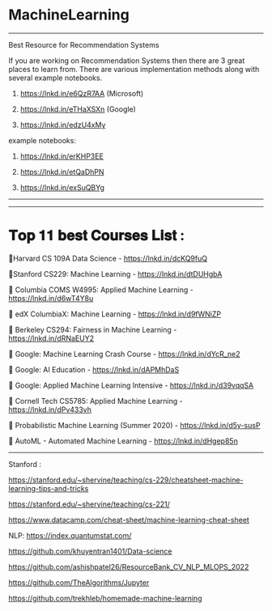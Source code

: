 # MachineLearning
*******************************************************************************************************************************************************************
Best Resource for Recommendation Systems

If you are working on Recommendation Systems then there are 3 great places to learn from. There are various implementation methods along with several example notebooks.

1. https://lnkd.in/e6QzR7AA (Microsoft)

2. https://lnkd.in/eTHaXSXn (Google)

3. https://lnkd.in/edzU4xMy

example notebooks:
1. https://lnkd.in/erKHP3EE

2. https://lnkd.in/etQaDhPN

3. https://lnkd.in/exSuQBYg
********************************************************************************************************************************************************************
***********************************************************************************************************************************************************************

 𝐓𝐨𝐩 𝟏𝟏 𝐛𝐞𝐬𝐭 𝐂𝐨𝐮𝐫𝐬𝐞𝐬 𝐋𝐢𝐬𝐭 :
=======================
🔸Harvard CS 109A Data Science - https://lnkd.in/dcKQ9fuQ

🔸Stanford CS229: Machine Learning - https://lnkd.in/dtDUHgbA

🔸 Columbia COMS W4995: Applied Machine Learning - https://lnkd.in/d6wT4Y8u

🔸 edX ColumbiaX: Machine Learning - https://lnkd.in/d9fWNiZP

🔸 Berkeley CS294: Fairness in Machine Learning - https://lnkd.in/dRNaEUY2

🔸 Google: Machine Learning Crash Course - https://lnkd.in/dYcR_ne2

🔸 Google: AI Education - https://lnkd.in/dAPMhDaS

🔸 Google: Applied Machine Learning Intensive - https://lnkd.in/d39vqqSA

🔸 Cornell Tech CS5785: Applied Machine Learning - https://lnkd.in/dPv433vh

🔸 Probabilistic Machine Learning (Summer 2020) - https://lnkd.in/d5y-susP

🔸 AutoML - Automated Machine Learning - https://lnkd.in/dHgep85n

********************************************************************************************************************************************************************
Stanford :

https://stanford.edu/~shervine/teaching/cs-229/cheatsheet-machine-learning-tips-and-tricks

https://stanford.edu/~shervine/teaching/cs-221/

https://www.datacamp.com/cheat-sheet/machine-learning-cheat-sheet

NLP:
https://index.quantumstat.com/

https://github.com/khuyentran1401/Data-science

https://github.com/ashishpatel26/ResourceBank_CV_NLP_MLOPS_2022

https://github.com/TheAlgorithms/Jupyter

https://github.com/trekhleb/homemade-machine-learning

